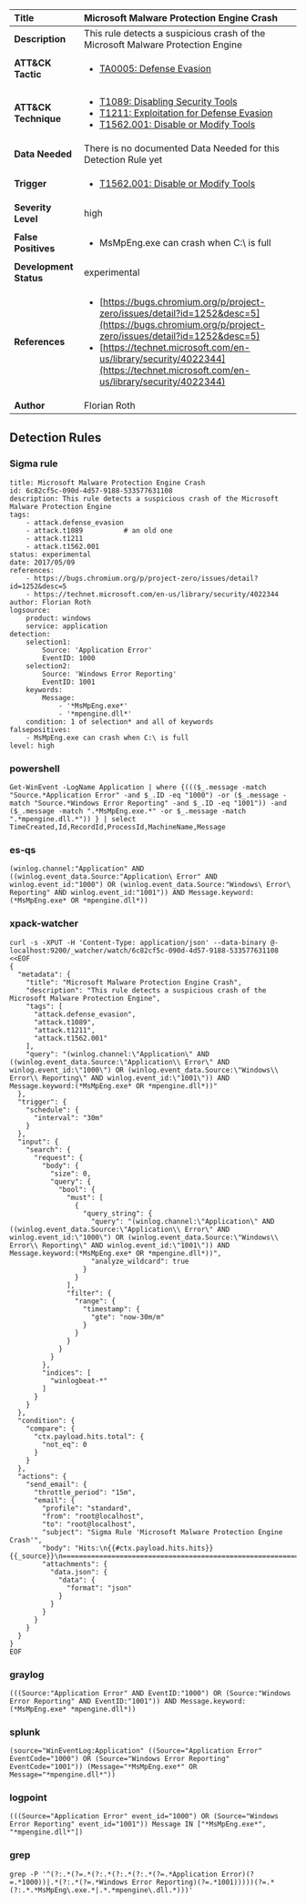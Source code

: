 | Title                    | Microsoft Malware Protection Engine Crash       |
|:-------------------------|:------------------|
| **Description**          | This rule detects a suspicious crash of the Microsoft Malware Protection Engine |
| **ATT&amp;CK Tactic**    |  <ul><li>[TA0005: Defense Evasion](https://attack.mitre.org/tactics/TA0005)</li></ul>  |
| **ATT&amp;CK Technique** | <ul><li>[T1089: Disabling Security Tools](https://attack.mitre.org/techniques/T1089)</li><li>[T1211: Exploitation for Defense Evasion](https://attack.mitre.org/techniques/T1211)</li><li>[T1562.001: Disable or Modify Tools](https://attack.mitre.org/techniques/T1562/001)</li></ul>  |
| **Data Needed**          |  There is no documented Data Needed for this Detection Rule yet  |
| **Trigger**              | <ul><li>[T1562.001: Disable or Modify Tools](../Triggers/T1562.001.md)</li></ul>  |
| **Severity Level**       | high |
| **False Positives**      | <ul><li>MsMpEng.exe can crash when C:\ is full</li></ul>  |
| **Development Status**   | experimental |
| **References**           | <ul><li>[https://bugs.chromium.org/p/project-zero/issues/detail?id=1252&desc=5](https://bugs.chromium.org/p/project-zero/issues/detail?id=1252&desc=5)</li><li>[https://technet.microsoft.com/en-us/library/security/4022344](https://technet.microsoft.com/en-us/library/security/4022344)</li></ul>  |
| **Author**               | Florian Roth |


## Detection Rules

### Sigma rule

```
title: Microsoft Malware Protection Engine Crash
id: 6c82cf5c-090d-4d57-9188-533577631108
description: This rule detects a suspicious crash of the Microsoft Malware Protection Engine
tags:
    - attack.defense_evasion
    - attack.t1089          # an old one
    - attack.t1211
    - attack.t1562.001
status: experimental
date: 2017/05/09
references:
    - https://bugs.chromium.org/p/project-zero/issues/detail?id=1252&desc=5
    - https://technet.microsoft.com/en-us/library/security/4022344
author: Florian Roth
logsource:
    product: windows
    service: application
detection:
    selection1:
        Source: 'Application Error'
        EventID: 1000
    selection2:
        Source: 'Windows Error Reporting'
        EventID: 1001
    keywords:
        Message:
            - '*MsMpEng.exe*'
            - '*mpengine.dll*'
    condition: 1 of selection* and all of keywords
falsepositives:
    - MsMpEng.exe can crash when C:\ is full
level: high

```





### powershell
    
```
Get-WinEvent -LogName Application | where {((($_.message -match "Source.*Application Error" -and $_.ID -eq "1000") -or ($_.message -match "Source.*Windows Error Reporting" -and $_.ID -eq "1001")) -and ($_.message -match ".*MsMpEng.exe.*" -or $_.message -match ".*mpengine.dll.*")) } | select TimeCreated,Id,RecordId,ProcessId,MachineName,Message
```


### es-qs
    
```
(winlog.channel:"Application" AND ((winlog.event_data.Source:"Application\ Error" AND winlog.event_id:"1000") OR (winlog.event_data.Source:"Windows\ Error\ Reporting" AND winlog.event_id:"1001")) AND Message.keyword:(*MsMpEng.exe* OR *mpengine.dll*))
```


### xpack-watcher
    
```
curl -s -XPUT -H 'Content-Type: application/json' --data-binary @- localhost:9200/_watcher/watch/6c82cf5c-090d-4d57-9188-533577631108 <<EOF
{
  "metadata": {
    "title": "Microsoft Malware Protection Engine Crash",
    "description": "This rule detects a suspicious crash of the Microsoft Malware Protection Engine",
    "tags": [
      "attack.defense_evasion",
      "attack.t1089",
      "attack.t1211",
      "attack.t1562.001"
    ],
    "query": "(winlog.channel:\"Application\" AND ((winlog.event_data.Source:\"Application\\ Error\" AND winlog.event_id:\"1000\") OR (winlog.event_data.Source:\"Windows\\ Error\\ Reporting\" AND winlog.event_id:\"1001\")) AND Message.keyword:(*MsMpEng.exe* OR *mpengine.dll*))"
  },
  "trigger": {
    "schedule": {
      "interval": "30m"
    }
  },
  "input": {
    "search": {
      "request": {
        "body": {
          "size": 0,
          "query": {
            "bool": {
              "must": [
                {
                  "query_string": {
                    "query": "(winlog.channel:\"Application\" AND ((winlog.event_data.Source:\"Application\\ Error\" AND winlog.event_id:\"1000\") OR (winlog.event_data.Source:\"Windows\\ Error\\ Reporting\" AND winlog.event_id:\"1001\")) AND Message.keyword:(*MsMpEng.exe* OR *mpengine.dll*))",
                    "analyze_wildcard": true
                  }
                }
              ],
              "filter": {
                "range": {
                  "timestamp": {
                    "gte": "now-30m/m"
                  }
                }
              }
            }
          }
        },
        "indices": [
          "winlogbeat-*"
        ]
      }
    }
  },
  "condition": {
    "compare": {
      "ctx.payload.hits.total": {
        "not_eq": 0
      }
    }
  },
  "actions": {
    "send_email": {
      "throttle_period": "15m",
      "email": {
        "profile": "standard",
        "from": "root@localhost",
        "to": "root@localhost",
        "subject": "Sigma Rule 'Microsoft Malware Protection Engine Crash'",
        "body": "Hits:\n{{#ctx.payload.hits.hits}}{{_source}}\n================================================================================\n{{/ctx.payload.hits.hits}}",
        "attachments": {
          "data.json": {
            "data": {
              "format": "json"
            }
          }
        }
      }
    }
  }
}
EOF

```


### graylog
    
```
(((Source:"Application Error" AND EventID:"1000") OR (Source:"Windows Error Reporting" AND EventID:"1001")) AND Message.keyword:(*MsMpEng.exe* *mpengine.dll*))
```


### splunk
    
```
(source="WinEventLog:Application" ((Source="Application Error" EventCode="1000") OR (Source="Windows Error Reporting" EventCode="1001")) (Message="*MsMpEng.exe*" OR Message="*mpengine.dll*"))
```


### logpoint
    
```
(((Source="Application Error" event_id="1000") OR (Source="Windows Error Reporting" event_id="1001")) Message IN ["*MsMpEng.exe*", "*mpengine.dll*"])
```


### grep
    
```
grep -P '^(?:.*(?=.*(?:.*(?:.*(?:.*(?=.*Application Error)(?=.*1000))|.*(?:.*(?=.*Windows Error Reporting)(?=.*1001)))))(?=.*(?:.*.*MsMpEng\.exe.*|.*.*mpengine\.dll.*)))'
```



